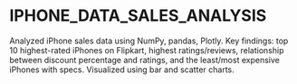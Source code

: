 # IPHONE_DATA_SALES_ANALYSIS
Analyzed iPhone sales data using NumPy, pandas, Plotly. Key findings: top 10 highest-rated iPhones on Flipkart, highest ratings/reviews, relationship between discount percentage and ratings, and the least/most expensive iPhones with specs. Visualized using bar and scatter charts.
